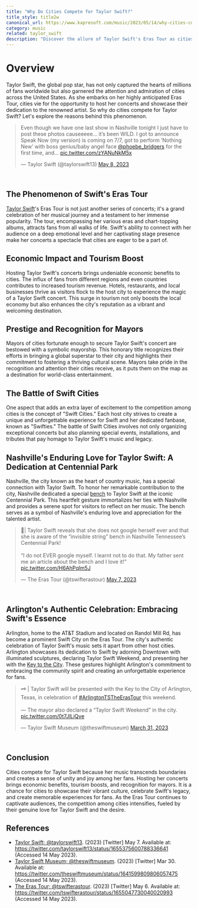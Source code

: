 ```yaml
---
title: "Why Do Cities Compete for Taylor Swift?"
title_style: title2w
canonical_url: https://www.kapresoft.com/music/2023/05/14/why-cities-compete-for-taylor-swift.html
category: music
related: taylor_swift
description: "Discover the allure of Taylor Swift's Eras Tour as cities compete for the spotlight. The impact of music in Nashville and beyond."
---
```


# Overview

Taylor Swift, the global pop star, has not only captured the hearts of millions of fans worldwide but also garnered the attention and admiration of cities across the United States. As she embarks on her highly anticipated Eras Tour, cities vie for the opportunity to host her concerts and showcase their dedication to the renowned artist. So why do cities compete for Taylor Swift? Let's explore the reasons behind this phenomenon.<!--excerpt-->

<blockquote class="twitter-tweet" data-dnt="true"><p lang="en" dir="ltr">Even though we have one last show in Nashville tonight I just have to post these photos causeeeee… it’s been WILD. I got to announce Speak Now (my version) is coming on 7/7, got to perform ‘Nothing New’ with boss genius/baby angel face <a href="https://twitter.com/phoebe_bridgers?ref_src=twsrc%5Etfw">@phoebe_bridgers</a> for the first time, and… <a href="https://t.co/zYANuNkM5x">pic.twitter.com/zYANuNkM5x</a></p>&mdash; Taylor Swift (@taylorswift13) <a href="https://twitter.com/taylorswift13/status/1655375600788336641?ref_src=twsrc%5Etfw">May 8, 2023</a></blockquote> <script async src="https://platform.twitter.com/widgets.js" charset="utf-8"></script>
<br>

## The Phenomenon of Swift's Eras Tour

[Taylor Swift](https://twitter.com/taylorswift13)'s Eras Tour is not just another series of concerts; it's a grand celebration of her musical journey and a testament to her immense popularity. The tour, encompassing her various eras and chart-topping albums, attracts fans from all walks of life. Swift's ability to connect with her audience on a deep emotional level and her captivating stage presence make her concerts a spectacle that cities are eager to be a part of.

## Economic Impact and Tourism Boost

Hosting Taylor Swift's concerts brings undeniable economic benefits to cities. The influx of fans from different regions and even countries contributes to increased tourism revenue. Hotels, restaurants, and local businesses thrive as visitors flock to the host city to experience the magic of a Taylor Swift concert. This surge in tourism not only boosts the local economy but also enhances the city's reputation as a vibrant and welcoming destination.

## Prestige and Recognition for Mayors

Mayors of cities fortunate enough to secure Taylor Swift's concert are bestowed with a symbolic mayorship. This honorary title recognizes their efforts in bringing a global superstar to their city and highlights their commitment to fostering a thriving cultural scene. Mayors take pride in the recognition and attention their cities receive, as it puts them on the map as a destination for world-class entertainment.

## The Battle of Swift Cities

One aspect that adds an extra layer of excitement to the competition among cities is the concept of "Swift Cities." Each host city strives to create a unique and unforgettable experience for Swift and her dedicated fanbase, known as "Swifties." The battle of Swift Cities involves not only organizing exceptional concerts but also planning special events, installations, and tributes that pay homage to Taylor Swift's music and legacy.

## Nashville's Enduring Love for Taylor Swift: A Dedication at Centennial Park

Nashville, the city known as the heart of country music, has a special connection with Taylor Swift. To honor her remarkable contribution to the city, Nashville dedicated a special [bench](https://twitter.com/tswifterastour/status/1655047730040020993) to Taylor Swift at the iconic Centennial Park. This heartfelt gesture immortalizes her ties with Nashville and provides a serene spot for visitors to reflect on her music. The bench serves as a symbol of Nashville's enduring love and appreciation for the talented artist.

<blockquote class="twitter-tweet" data-dnt="true"><p lang="en" dir="ltr">🚨| Taylor Swift reveals that she does not google herself ever and that she is aware of the “invisible string” bench in Nashville Tennessee’s Centennial Park!<br><br>“I do not EVER google myself. I learnt not to do that. My father sent me an article about the bench and I love it!” <a href="https://t.co/H6AhPqlm5J">pic.twitter.com/H6AhPqlm5J</a></p>&mdash; The Eras Tour (@tswifterastour) <a href="https://twitter.com/tswifterastour/status/1655047730040020993?ref_src=twsrc%5Etfw">May 7, 2023</a></blockquote> <script async src="https://platform.twitter.com/widgets.js" charset="utf-8"></script>
<br>

## Arlington's Authentic Celebration: Embracing Swift's Essence

Arlington, home to the AT&T Stadium and located on Randol Mill Rd, has become a prominent Swift City on the Eras Tour. The city's authentic celebration of Taylor Swift's music sets it apart from other host cities. Arlington showcases its dedication to Swift by adorning Downtown with illuminated sculptures, declaring Taylor Swift Weekend, and presenting her with the [Key to the City](https://twitter.com/theswiftmuseum/status/1641599809806057475). These gestures highlight Arlington's commitment to embracing the community spirit and creating an unforgettable experience for fans.

<blockquote class="twitter-tweet" data-dnt="true"><p lang="en" dir="ltr">🗝️ | Taylor Swift will be presented with the Key to the City of Arlington, Texas, in celebration of <a href="https://twitter.com/hashtag/ArlingtonTSTheErasTour?src=hash&amp;ref_src=twsrc%5Etfw">#ArlingtonTSTheErasTour</a> this weekend. <br><br>— The mayor also declared a “Taylor Swift Weekend” in the city. <a href="https://t.co/0t7JlLjQve">pic.twitter.com/0t7JlLjQve</a></p>&mdash; Taylor Swift Museum (@theswiftmuseum) <a href="https://twitter.com/theswiftmuseum/status/1641599809806057475?ref_src=twsrc%5Etfw">March 31, 2023</a></blockquote> <script async src="https://platform.twitter.com/widgets.js" charset="utf-8"></script>
<br>

## Conclusion

Cities compete for Taylor Swift because her music transcends boundaries and creates a sense of unity and joy among her fans. Hosting her concerts brings economic benefits, tourism boosts, and recognition for mayors. It is a chance for cities to showcase their vibrant culture, celebrate Swift's legacy, and create memorable experiences for fans. As the Eras Tour continues to captivate audiences, the competition among cities intensifies, fueled by their genuine love for Taylor Swift and the desire.

## References

- [Taylor Swift; @taylorswift13](https://twitter.com/taylorswift13/status/1655375600788336641). (2023) [Twitter] May 7. Available at: <https://twitter.com/taylorswift13/status/1655375600788336641> (Accessed 14 May 2023).
- [Taylor Swift Museum; @theswiftmuseum](https://twitter.com/theswiftmuseum). (2023) [Twitter] Mar 30. Available at: <https://twitter.com/theswiftmuseum/status/1641599809806057475> (Accessed 14 May 2023).
- [The Eras Tour; @tswifterastour](https://twitter.com/tswifterastour). (2023) [Twitter] May 6. Available at: <https://twitter.com/tswifterastour/status/1655047730040020993> (Accessed 14 May 2023).
